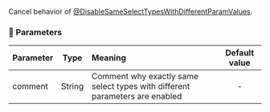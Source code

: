 Cancel behavior of [@DisableSameSelectTypesWithDifferentParamValues](../@DisableSameSelectTypesWithDifferentParamValues).

### :wrench: Parameters 
|Parameter|Type    | Meaning                                                               | Default value  |
| --------|:------:|:----------------------------------------------------------------------|:--------------:|
| comment | String |Comment why exactly same select types with different parameters are enabled|      -         |